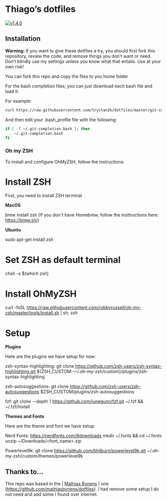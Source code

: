# Thiago’s dotfiles

[![v1.4.0](https://img.shields.io/badge/version-1.4.0-brightgreen.svg)](https://github.com/trystan2k/dotfiles/tree/v1.4.0)

## Installation

**Warning:** If you want to give these dotfiles a try, you should first fork this repository, review the code, and remove things you don’t want or need. Don’t blindly use my settings unless you know what that entails. Use at your own risk!

You can fork this repo and copy the files to you home folder

For the bash completion files, you can just download each bash file and load it.

For example:

```bash
curl https://raw.githubusercontent.com/trystan2k/dotfiles/master/git-completion.bash -o ~/.git-completion.bash
```
And then edit your .bash_profile file with the following:

```bash
if [ -f ~/.git-completion.bash ]; then
  . ~/.git-completion.bash
fi
```

### Oh my ZSH 

To install and configure OhMyZSH, follow the instructions:

# Install ZSH

First, you need to install ZSH terminal

**MacOS**

brew install zsh (If you don´t have Homebrew, follow the insttructions here: https://brew.sh/)

**Ubuntu**

sudo apt-get install zsh

# Set ZSH as default terminal

chsh -s $(which zsh)

# Install OhMyZSH

curl -fsSL https://raw.githubusercontent.com/robbyrussell/oh-my-zsh/master/tools/install.sh | sh; zsh

# Setup

**Plugins**

Here are the plugins we have setup for now:

zsh-syntax-highlighting: git clone https://github.com/zsh-users/zsh-syntax-highlighting.git ${ZSH_CUSTOM:-~/.oh-my-zsh/custom}/plugins/zsh-syntax-highlighting 

zsh-autosuggestions: git clone https://github.com/zsh-users/zsh-autosuggestions $ZSH_CUSTOM/plugins/zsh-autosuggestions

fzf: git clone --depth 1 https://github.com/junegunn/fzf.git ~/.fzf && ~/.fzf/install

**Themes and Fonts**

Here are the theme and font we have setup:

 Nerd Fonts: https://nerdfonts.com/#downloads
  mkdir ~/.fonts && cd ~/.fonts
  unzip ~/Downloads/<font_name>.zip

Powerlevel9k: git clone https://github.com/bhilburn/powerlevel9k.git ~/.oh-my-zsh/custom/themes/powerlevel9k

## Thanks to...

This repo was based in the | [Mathias Bynens](https://mathiasbynens.be/) | one (https://github.com/mathiasbynens/dotfiles). I had remove some setup I do not need and add some I found over internet.
